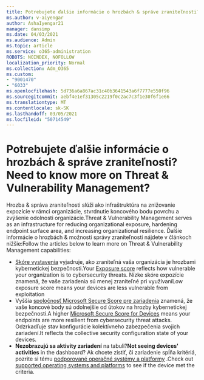 ```yaml
---
title: Potrebujete ďalšie informácie o hrozbách & správe zraniteľnosti?
ms.author: v-aiyengar
author: AshaIyengar21
manager: dansimp
ms.date: 04/03/2021
ms.audience: Admin
ms.topic: article
ms.service: o365-administration
ROBOTS: NOINDEX, NOFOLLOW
localization_priority: Normal
ms.collection: Adm_O365
ms.custom:
- "9001470"
- "6033"
ms.openlocfilehash: 5d736a6a867ac31c40b3641543a6f7777e550f96
ms.sourcegitcommit: aebf4e1ef31305c2219f0c2ac7c3f1e30f6f1e66
ms.translationtype: MT
ms.contentlocale: sk-SK
ms.lasthandoff: 03/05/2021
ms.locfileid: "50714549"
---
```

# <a name="need-to-know-more-on-threat--vulnerability-management"></a><span data-ttu-id="03277-102">Potrebujete ďalšie informácie o hrozbách & správe zraniteľnosti?</span><span class="sxs-lookup"><span data-stu-id="03277-102">Need to know more on Threat & Vulnerability Management?</span></span>

<span data-ttu-id="03277-103">Hrozba & správa zraniteľnosti slúži ako infraštruktúra na znižovanie expozície v rámci organizácie, stvrdnutie koncového bodu povrchu a zvýšenie odolnosti organizácie.</span><span class="sxs-lookup"><span data-stu-id="03277-103">Threat & Vulnerability Management serves as an infrastructure for reducing organizational exposure, hardening endpoint surface area, and increasing organizational resilience.</span></span> <span data-ttu-id="03277-104">Ďalšie informácie o hrozbách & možnosti správy zraniteľnosti nájdete v článkoch nižšie:</span><span class="sxs-lookup"><span data-stu-id="03277-104">Follow the articles below to learn more on Threat & Vulnerability Management capabilities:</span></span>

- <span data-ttu-id="03277-105">[Skóre vystavenia](https://docs.microsoft.com/windows/security/threat-protection/microsoft-defender-atp/tvm-exposure-score) vyjadruje, ako zraniteľná vaša organizácia je hrozbami kybernetickej bezpečnosti.</span><span class="sxs-lookup"><span data-stu-id="03277-105">Your [Exposure score](https://docs.microsoft.com/windows/security/threat-protection/microsoft-defender-atp/tvm-exposure-score) reflects how vulnerable your organization is to cybersecurity threats.</span></span> <span data-ttu-id="03277-106">Nízke skóre expozície znamená, že vaše zariadenia sú menej zraniteľné pri využívaní</span><span class="sxs-lookup"><span data-stu-id="03277-106">Low exposure score means your devices are less vulnerable from exploitation</span></span>
- <span data-ttu-id="03277-107">Vyššia [spoločnosť Microsoft Secure Score pre zariadenia](https://docs.microsoft.com/windows/security/threat-protection/microsoft-defender-atp/tvm-microsoft-secure-score-devices) znamená, že vaše koncové body sú odolnejšie od útokov na hrozby kybernetickej bezpečnosti.</span><span class="sxs-lookup"><span data-stu-id="03277-107">A higher [Microsoft Secure Score for Devices](https://docs.microsoft.com/windows/security/threat-protection/microsoft-defender-atp/tvm-microsoft-secure-score-devices) means your endpoints are more resilient from cybersecurity threat attacks.</span></span> <span data-ttu-id="03277-108">Odzrkadľuje stav konfigurácie kolektívneho zabezpečenia svojich zariadení.</span><span class="sxs-lookup"><span data-stu-id="03277-108">It reflects the collective security configuration state of your devices.</span></span>
- <span data-ttu-id="03277-109">**Nezobrazujú sa aktivity zariadení** na tabuli?</span><span class="sxs-lookup"><span data-stu-id="03277-109">**Not seeing devices' activities** in the dashboard?</span></span> <span data-ttu-id="03277-110">Ak chcete zistiť, či zariadenie spĺňa kritériá, pozrite si tému [podporované operačné systémy a platformy](https://docs.microsoft.com/windows/security/threat-protection/microsoft-defender-atp/tvm-supported-os) .</span><span class="sxs-lookup"><span data-stu-id="03277-110">Check out [supported operating systems and platforms](https://docs.microsoft.com/windows/security/threat-protection/microsoft-defender-atp/tvm-supported-os) to see if the device met the criteria.</span></span>
